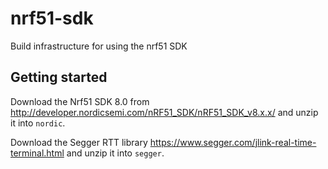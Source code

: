 # nrf51-sdk

Build infrastructure for using the nrf51 SDK


## Getting started

Download the Nrf51 SDK 8.0 from http://developer.nordicsemi.com/nRF51_SDK/nRF51_SDK_v8.x.x/ and unzip it into `nordic`.

Download the Segger RTT library https://www.segger.com/jlink-real-time-terminal.html and unzip it into `segger`.
